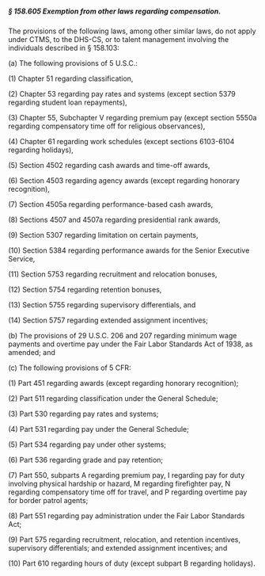 ##### § 158.605 Exemption from other laws regarding compensation. #####

The provisions of the following laws, among other similar laws, do not apply under CTMS, to the DHS-CS, or to talent management involving the individuals described in § 158.103:

(a) The following provisions of 5 U.S.C.:

(1) Chapter 51 regarding classification,

(2) Chapter 53 regarding pay rates and systems (except section 5379 regarding student loan repayments),

(3) Chapter 55, Subchapter V regarding premium pay (except section 5550a regarding compensatory time off for religious observances),

(4) Chapter 61 regarding work schedules (except sections 6103-6104 regarding holidays),

(5) Section 4502 regarding cash awards and time-off awards,

(6) Section 4503 regarding agency awards (except regarding honorary recognition),

(7) Section 4505a regarding performance-based cash awards,

(8) Sections 4507 and 4507a regarding presidential rank awards,

(9) Section 5307 regarding limitation on certain payments,

(10) Section 5384 regarding performance awards for the Senior Executive Service,

(11) Section 5753 regarding recruitment and relocation bonuses,

(12) Section 5754 regarding retention bonuses,

(13) Section 5755 regarding supervisory differentials, and

(14) Section 5757 regarding extended assignment incentives;

(b) The provisions of 29 U.S.C. 206 and 207 regarding minimum wage payments and overtime pay under the Fair Labor Standards Act of 1938, as amended; and

(c) The following provisions of 5 CFR:

(1) Part 451 regarding awards (except regarding honorary recognition);

(2) Part 511 regarding classification under the General Schedule;

(3) Part 530 regarding pay rates and systems;

(4) Part 531 regarding pay under the General Schedule;

(5) Part 534 regarding pay under other systems;

(6) Part 536 regarding grade and pay retention;

(7) Part 550, subparts A regarding premium pay, I regarding pay for duty involving physical hardship or hazard, M regarding firefighter pay, N regarding compensatory time off for travel, and P regarding overtime pay for border patrol agents;

(8) Part 551 regarding pay administration under the Fair Labor Standards Act;

(9) Part 575 regarding recruitment, relocation, and retention incentives, supervisory differentials; and extended assignment incentives; and

(10) Part 610 regarding hours of duty (except subpart B regarding holidays).